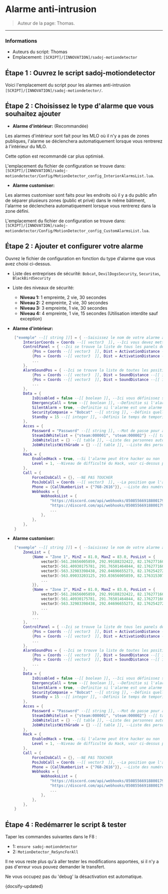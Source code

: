 # Alarme anti-intrusion

> Auteur de la page: Thomas.

---

### Informations

* Auteurs du script: Thomas
* Emplacement: `[SCRIPT]/[INNOVATION]/sadoj-motiondetector`

## Étape 1 : Ouvrez le script sadoj-motiondetector

Voici l'emplacement du script pour les alarmes anti-intrusion `[SCRIPT]/[INNOVATION]/sadoj-motiondetector/`.


## Étape 2 : Choisissez le type d'alarme que vous souhaitez ajouter


* **Alarme d'intérieur:** (Recommandée)

Les alarmes d'intérieur sont fait pour les MLO où il n'y a pas de zones publiques, l'alarme se déclenchera automatiquement lorsque vous rentrerez à l'intérieur du MLO.

Cette option est recommandé car plus optimisé.

L'emplacement du fichier de configuration se trouve dans: `[SCRIPT]/[INNOVATION]/sadoj-motiondetector/Config/MotionDetector_config_InteriorAlarmsList.lua`.

* **Alarme customiser:**

Les alarmes customiser sont faits pour les endroits où il y a du public afin de séparer plusieurs zones (public et privé) dans le même bâtiment, l'alarme se déclenchera automatiquement lorsque vous rentrerez dans la zone défini.

L'emplacement du fichier de configuration se trouve dans: `[SCRIPT]/[INNOVATION]/sadoj-motiondetector/Config/MotionDetector_config_CustomAlarmsList.lua`.


## Étape 2 : Ajouter et configurer votre alarme

Ouvrez le fichier de configuration en fonction du type d'alarme que vous avez choisi ci-dessus.


* Liste des entreprises de sécurité: `Bobcat`, `DevilDogsSecurity`, `Securitas`, `BlackBirdSecurity`

* Liste des niveaux de sécurité:
  * **Niveau 1:** 1 empreinte, 2 vie, 30 secondes
  * **Niveau 2:** 2 empreinte, 2 vie, 30 secondes
  * **Niveau 3:** 3 empreinte, 1 vie, 30 secondes
  * **Niveau 4:** 4 empreinte, 1 vie, 15 secondes (Utilisation interdite sauf exception)

* **Alarme d'intérieur:**

```lua
    ["exemple" --[[ string ]]] = { --Saisissez le nom de votre alarme à la place de 'exemple'. Attention le nom de l'alarme doit être unique.
        InteriorCoords = Coords --[[ vector3  ]], --Ici vous devez mettre les coordonnées du MLO, pour cela il suffit de se mettre à l'intérieur et de taper la commande CCV dans le F8.
        ControlPanel = { --Ici se trouve la liste de tous les panels de contrôle de votre alarme
            {Pos = Coords --[[ vector3  ]], Dist = ActivationDistance --[[ integer ]]}, --Panneau de contrôle N°1
            {Pos = Coords --[[ vector3  ]], Dist = ActivationDistance --[[ integer ]]}, --Panneau de contrôle N°2
            ...
        },
        AlarmSoundPos = { --Ici se trouve la liste de toutes les positions ou le son de l'alarme va sortir
            {Pos = Coords --[[ vector3  ]], Dist = SoundDistance --[[ integer ]]}, --Son N°1
            {Pos = Coords --[[ vector3  ]], Dist = SoundDistance --[[ integer ]]}, --Son N°2
            ...
        },
        Data = {
            IsDisabled = false --[[ boolean ]], --Ici vous définissez si l'alarme est désactivé par défaut ou non. (true = désactiver par défaut)
            EmergencyCall = true --[[ boolean ]], --Definitie si l'alarme appelle les services de secours. (Entreprise de sécurité, police ...)
            SilentAlarm = true, --Definitie si l'alarme est une alarme silencieuse. (true = alarme silencieuse)
	 	    SecurityCompanie = "Bobcat" --[[ string ]], --Définis quelle entreprise de sécurité est en charge de l'alarme (Voir ci-dessus pour la liste des entreprises de sécurité)
	 	    Standby = 15 --[[ integer ]], --Définis le temps de temporisation entre le moment où l'alarme à détecter une intrusion et le moment où l'alarme commence à sonner. (En seconde)
        },
        Acces = {
            Password = "Password" --[[ string ]], --Mot de passe pour accéder au panel de contrôle (nil pour désactiver, attention pour que les données biométriques fonctionne il faut avoir un mot de passe)
            SteamIdWhitelist = {"steam:000001", "steam:000002"} --[[ table ]], --Liste des personnes autorisées (Par SteamId) à utilisé le panel de contrôle sans taper le mot de passe
            JobWhitelist = {} --[[ table ]], --Liste des personnes autorisées (Par Job) à utilisé le panel de contrôle sans taper le mot de passe
            JobWhitelistWithGrade = {} --[[ table ]], --Liste des personnes autorisées (Par Job avec un grade) à utilisé le panel de contrôle sans taper le mot de passe
        },
        Hack = {
            EnabledHack = true, --Si l'alarme peut être hacker ou non
            Level = 1, --Niveau de difficulté du Hack, voir ci-dessus pour les niveaux disponible
        },
        Call = {
            ForcedJobCall = {}, --NE PAS TOUCHER
            PosJobCall = Coords --[[ vector3  ]], --La position que l'alarme va envoyer au service de secours
            Phone = {CallNumberList = {"768-2616"}}, --Liste des numéros de téléphone à appeler
            Webhooks = {
                WebhooksList = {
                    "https://discord.com/api/webhooks/850855669188001794/ukyI5KKDNLY8U5f9z6WqYbd_JtU_1hZW2KEB_63zsh_ZsKbEnsxv_1", --Lien du Webhooks N°1
                    "https://discord.com/api/webhooks/850855669188001794/ukyI5KKDNLY8U5f9z6WqYbd_JtU_1hZW2KEB_63zsh_ZsKbEnsxv_2", --Lien du Webhooks N°2
                    ...
                },
            },
        },
    }
```


* **Alarme customiser:**

```lua
    ["exemple" --[[ string ]]] = { --Saisissez le nom de votre alarme à la place de 'exemple'. Attention le nom de l'alarme doit être unique.
        ZoneList = {
            {Name = "Zone 1", MinZ = 81.0, MaxZ = 83.0, PosList = {
				vector3(-561.28656005859, 292.99188232422, 82.176277160645),
				vector3(-561.40930175781, 291.76501464844, 82.176277160645),
				vector3(-563.32983398438, 292.04696655273, 82.176254272461),
				vector3(-563.09033203125, 293.03656005859, 82.176315307617)
                ...
			}},
            {Name = "Zone 2", MinZ = 81.0, MaxZ = 83.0, PosList = {
				vector3(-561.28656005859, 292.99188232422, 82.176277160645),
				vector3(-561.40930175781, 291.76501464844, 82.176277160645),
				vector3(-563.32983398438, 292.04696655273, 82.176254272461),
                ...
			}},
            ...
        },
        ControlPanel = { --Ici se trouve la liste de tous les panels de contrôle de votre alarme
            {Pos = Coords --[[ vector3  ]], Dist = ActivationDistance --[[ integer ]]}, --Panneau de contrôle N°1
            {Pos = Coords --[[ vector3  ]], Dist = ActivationDistance --[[ integer ]]}, --Panneau de contrôle N°2
            ...
        },
        AlarmSoundPos = { --Ici se trouve la liste de toutes les positions ou le son de l'alarme va sortir
            {Pos = Coords --[[ vector3  ]], Dist = SoundDistance --[[ integer ]]}, --Son N°1
            {Pos = Coords --[[ vector3  ]], Dist = SoundDistance --[[ integer ]]}, --Son N°2
            ...
        },
        Data = {
            IsDisabled = false --[[ boolean ]], --Ici vous définissez si l'alarme est désactivé par défaut ou non. (true = désactiver par défaut)
            EmergencyCall = true --[[ boolean ]], --Definitie si l'alarme appelle les services de secours. (Entreprise de sécurité, police ...)
            SilentAlarm = true, --Definitie si l'alarme est une alarme silencieuse. (true = alarme silencieuse)
	 	    SecurityCompanie = "Bobcat" --[[ string ]], --Définis quelle entreprise de sécurité est en charge de l'alarme (Voir ci-dessus pour la liste des entreprises de sécurité)
	 	    Standby = 15 --[[ integer ]], --Définis le temps de temporisation entre le moment où l'alarme à détecter une intrusion et le moment où l'alarme commence à sonner. (En seconde)
        },
        Acces = {
            Password = "Password" --[[ string ]], --Mot de passe pour accéder au panel de contrôle (nil pour désactiver, attention pour que les données biométriques fonctionne il faut avoir un mot de passe)
            SteamIdWhitelist = {"steam:000001", "steam:000002"} --[[ table ]], --Liste des personnes autorisées (Par SteamId) à utilisé le panel de contrôle sans taper le mot de passe
            JobWhitelist = {} --[[ table ]], --Liste des personnes autorisées (Par Job) à utilisé le panel de contrôle sans taper le mot de passe
            JobWhitelistWithGrade = {} --[[ table ]], --Liste des personnes autorisées (Par Job avec un grade) à utilisé le panel de contrôle sans taper le mot de passe
        },
        Hack = {
            EnabledHack = true, --Si l'alarme peut être hacker ou non
            Level = 1, --Niveau de difficulté du Hack, voir ci-dessus pour les niveaux disponible
        },
        Call = {
            ForcedJobCall = {}, --NE PAS TOUCHER
            PosJobCall = Coords --[[ vector3  ]], --La position que l'alarme va envoyer au service de secours
            Phone = {CallNumberList = {"768-2616"}}, --Liste des numéros de téléphone à appeler
            Webhooks = {
                WebhooksList = {
                    "https://discord.com/api/webhooks/850855669188001794/ukyI5KKDNLY8U5f9z6WqYbd_JtU_1hZW2KEB_63zsh_ZsKbEnsxv_1", --Lien du Webhooks N°1
                    "https://discord.com/api/webhooks/850855669188001794/ukyI5KKDNLY8U5f9z6WqYbd_JtU_1hZW2KEB_63zsh_ZsKbEnsxv_2", --Lien du Webhooks N°2
                    ...
                },
            },
        },
    }
```


## Étape 4 : Redémarrer le script & tester


Taper les commandes suivantes dans le F8 :
  * 1: `ensure sadoj-motiondetector`
  * 2: `MotionDetector_ReSyncForAll`


Il ne vous reste plus qu'à aller tester les modifications apportées, si il n'y a pas d'erreur vous pouvez demander le transfert.

Ne vous occupez pas du 'debug' la désactivation est automatique.

{docsify-updated}
